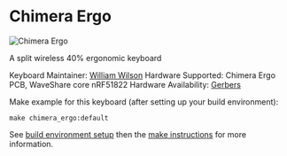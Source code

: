 # Chimera Ergo

![Chimera Ergo](https://imgur.com/AA6ycMQ.jpg)

A split wireless 40% ergonomic keyboard

Keyboard Maintainer: [William Wilson](https://github.com/GlenPickle)
Hardware Supported: Chimera Ergo PCB, WaveShare core nRF51822
Hardware Availability: [Gerbers](https://github.com/GlenPickle/Chimera/tree/master/ergo/gerbers)

Make example for this keyboard (after setting up your build environment):

    make chimera_ergo:default

See [build environment setup](https://docs.qmk.fm/build_environment_setup.html) then the [make instructions](https://docs.qmk.fm/make_instructions.html) for more information.

